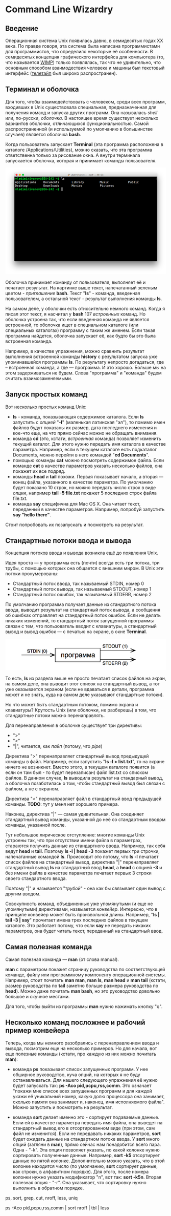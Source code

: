 # Command Line Wizardry


## Введение

Операционная система Unix появилась давно, в семидесятых годах XX века. По
правде говоря, эта система была написана программистами для программистов, что
определило некоторые её особенности. В семидесятых концепция графического
интерфейса для компьютера (то, что называется [WIMP]) только появлялась, так что
не удивительно, что основным способом взаимодествия человека и машины был
текстовый интерфейс ([телетайп] был широко распространен).


## Терминал и оболочка

Для того, чтобы взаимодействовать с человеком, среди всех программ, входивших в
Unix существовала специальная, предназначенная для получения команд и запуска
других программ. Она называлась *shell* или, по-русски, *оболочка*. В настоящее
время существует несколько вариантов оболочки, отличающихся функциональностью.
Самой распространенной (и используемой по умолчанию в большинстве случаев)
является оболочка **bash**.

Когда пользователь запускает **Terminal** (эта программа расположена в каталоге
/Applications/Utilities), можно сказать, что эта программа ответственна только
за рисование окна. А внутри терминала запускается оболочка, которая и принимает
команды пользователя.

![Terminal image](terminal.png "Окно программы Terminal")

Оболочка принимает команду от пользователя, выполняет её и печатает результат.
На картинке выше текст, напечатанный зеленым цветом - _приглашение_ **bash**.
Текст "**ls**" - команда, введенная пользователем, а остальной текст - результат
выполнения команды **ls**.

На самом деле, у оболочки есть относительно немного команд. Когда я писал этот
текст, я насчитал у **bash** 107 _встроенных_ команд. Но оболочка устроена так,
что если введенная команда не является встроенной, то оболочка ищет в
специальном каталоге (или специальных каталогах) программу с таким же именем.
Если такая программа найдется, оболочка запускает её, как будто бы это была
встроенная команда.

Например, в качестве упражнения, можно сравнить результат выполнения встроенной
команды **history** с результатом запуска уже упоминавшейся программы **ls**. По
результату непросто догадаться, где – встроенная команда, а где — программа. И
это хорошо. Больше мы на этом задерживаться не будем. Слова "программа" и
"команда" будем считать взаимозаменяемыми.


## Запуск простых команд

Вот несколько простых команд Unix:

* **ls** - команда, показывающая содержимое каталога. Если **ls** запустить с _опцией_ "**-l**" (маленькая латинская "эл"), то помимо имен файлов будут показаны их размер, дата последнего изменения и кое-что еще, на что прямо сейчас можно не обращать внимания.
* команда **cd** (это, кстати, _встроенная_ команда) позволяет изменить текущий каталог. Для этого нужно передать имя каталога в качестве параметра. Например, если в текущем каталоге есть подкаталог Documents, можно перейти в него командой "**cd Documents**".
* помощью команды **cat** можно посмотреть содержимое файла. Если команде **cat** в качестве параметров указать несколько файлов, она покажет их все подряд.
* команды **head** и **tail** похожи. Первая показывает начало, а вторая — конец файла, указанного в качестве параметра. По умолчанию будет показано 10 строк, но можно передать число строк в виде _опции_, например **tail -5 file.txt** покажет 5 последних строк файла file.txt.
* команда **say** специфична для Mac OS X. Она читает текст, переданный в качестве параметров. Например, попробуй запустить **say "hello there"**.

Стоит попробовать их позапускать и посмотреть на результат.

## Стандартные потоки ввода и вывода

Концепция потоков ввода и вывода возникла ещё до появления Unix.

Идея проста — у программы есть (почти) всегда есть три потока, три трубы, с
помощью которых она общается с внешним миром. В Unix эти потоки пронумерованы:

- Стандартный поток ввода, так называемый STDIN, номер 0
- Стандартный поток вывода, так называемый STDOUT, номер 1
- Стандартный поток ошибок, так называемый STDERR, номер 2

По умолчанию программа получает данные из стандартного потока ввода, выводит
результат на стандартный поток вывода, а сообщения об ошибках отправляет на
стандартный поток ошибок. Если не делать никаких изменений, то стандартный поток
запущенной программы связан с тем, что пользователь вводит с клавиатуры, а
стандартный вывод и вывод ошибок — с печатью на экране, в окне **Terminal**.

![IO Streams](streams.png "Потоки ввода-вывода в Unix")

То есть, **ls** из раздела выше не просто печатает список файлов на экран, на
самом деле, она выводит этот список на стандартный вывод, а тот уже оказывается
экраном (если не вдаваться в детали, программа может и не знать, куда на самом
деле указывают стандартные потоки).

Но что может быть стандартным потоком, помимо экрана и клавиатуры? Крутость Unix
(или оболочки, не разберешь) в том, что стандартные потоки можно перенаправлять.

Для перенаправления в оболочке существует три директивы:

- ">"
- "<"
- "|", читается, как _пайп_ (потому, что _pipe_)

Директива ">" перенаправляет стандартный вывод предыдущей команды в файл.
Например, если запустить "**ls -l > list.txt**", то на экране ничего не
возникнет. Вместо этого, в текущем каталоге появится (а если он там был - то
будет перезаписан) файл list.txt со списком файлов. В данном случае, **ls**
выводила результат на стандарный вывод, а оболочка позаботилась о том, чтобы
стандартный вывод был связан с файлом, а не с экраном.

Директива "<" перенаправляет файл в стандартный ввод предыдущей команды.
**TODO**: тут у меня нет хорошего примера.

Наконец, директива "|" — самая удивительная. Она соединяет стандартный вывод
команды, указанной до неё со стандартным вводом команды, указанной после.

Тут небольшое лирическое отступление: многие команды Unix устроены так, что при
отсутствии имени файла в параметрах, стараются получить данные из стандартного
ввода. Например, так себя ведут **head** и **tail**. Поэтому **ls -l | head -3**
покажет первых три строчки, напечатанные командой **ls**. Происходит это потому,
что **ls -l** печатает список файлов на стандартный вывод, директива "|"
перенаправляет стандартный вывод **ls** на стандартный ввод **head**, а **head**
с опцией **-3** и без имени файла в качестве параметра печатает первых 3 строки
своего стандартного ввода.

Поэтому "|" и называется "_трубой_" - она как бы связывает один вывод с другим
вводом.

Совокупность команд, объединенных уже упомянутыми (и еще не упомянутыми)
директивами, назвыается _конвейер_. Интересно, что в принципе конвейер может
быть произвольной длины. Например, "**ls | tail -3 | say**" прочитает имена
трех последних файлов в текущем каталоге. Это работает потому, что если
**say** не передать никаких параметров, она будет читать текст, переданный на
стандартный ввод.


## Самая полезная команда

Самая полезная команда — **man** (от слова manual).

**man** с параметром покажет страницу руководства по соответствующей команде,
файлу или программному компоненту операционной системы. Например, стоит почитать
**man man**, **man ls**, **man head** и **man tail** (кстати, размер руководства
по **tail** заметно больше размера руководства по **head**). Можно даже почитать
**man bash**, но это руководство довольно большое и скучное местами.

Для того, чтобы выйти из программы **man** нужно нажимать кнопку "q".


## Несколько команд посложнее и рабочий пример конвейера

Теперь, когда мы немного разобрались с перенаправлением ввода и вывода,
посмотрим еще на несколько примеров. Но для начала, вот еще полезные команды
(кстати, про каждую из них можно почитать **man**):

- команда **ps** показывает список запущенных программ. У нее обширное
  руководство, куча опций, на которых я не буду останавливаться. Для нашего
  следующего упражнения её нужно будет запускать так: **ps -Aco
  pid,pcpu,rss,comm**. Это означает "покажи мне список всех запущенных программ
  и для каждой укажи её уникальный номер, какую долю процессора она занимает,
  сколько памяти она занимает и, наконец, имя исполняемого файла". Можно
  запустить и посмотреть на результат.

- команда **sort** делает именно это - сортирует подаваемые данные. Если ей в
  качестве параметра передать имя файла, она выведет на стандартный вывод его
  в отсортированном виде (при этом, сам файл не изменится). Если не передавать
  никаких параметров, **sort** будет ожидать данные на стандартном потоке
  ввода. У **sort** много опций (загляни в **man**), прямо сейчас нам
  понадобится всего пара. Одна - "-k". Эта опция позволяет указать, по какой колонке
  нужно сортировать полученные данные. Например, **sort -k5** отсортирует
  данные по пятой колонке. Дополнительно можно указать, что в этой колонке
  находится число (по умолчанию, **sort** сортирует данные, как строки, в
  алфавитном порядке). Для этого, после номера колонки нужно указать
  модификатор "n", вот так: **sort -k5n**. Вторая полезная опция - "-r". Она
  указывает, что сортировку нужно выполнить в обратном порядке.


ps, sort, grep, cut, nroff, less, uniq

ps -Aco pid,pcpu,rss,comm | sort
nroff | tbl | less





[WIMP]: https://en.wikipedia.org/wiki/WIMP_(computing)
[телетайп]: https://ru.wikipedia.org/wiki/Телетайп
